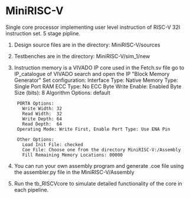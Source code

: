 # MiniRISC-V
Single core processor implementing user level instruction of RISC-V 32I instruction set.
5 stage pipline.

1. Design source files are in the directory: MiniRISC-V/sources
2. Testbenches are in the directory: MiniRISC-V/sim_1/new
3. Instruction memory is a VIVADO IP core used in the Fetch.sv file
      go to IP_catalogue of VIVADO
      search and open the IP "Block Memory Generator"
      Set configuration:
        Interface Type: Native
        Memory Type: Single Port RAM
        ECC Type: No ECC
        Byte Write Enable: Enabled
        Byte Size (bits): 8
        Algorithm Options: default
        
        PORTA Options:
          Write Width: 32
          Read Width:  32
          Write Depth: 64
          Read Depth:  64
        Operating Mode: Write First, Enable Port Type: Use ENA Pin
        
        Other Options:
          Load Init File: checked
          Coe File: Choose one from the directory MiniRISC-V:/Assembly
          Fill Remaining Memory Locations: 00000
4. You can run your own assembly program and generate .coe file using the assembler.py file in the MiniRISC-V/Assembly
5. Run the tb_RISCVcore to simulate detailed functionality of the core in each pipeline.
        
          
      
      
      
